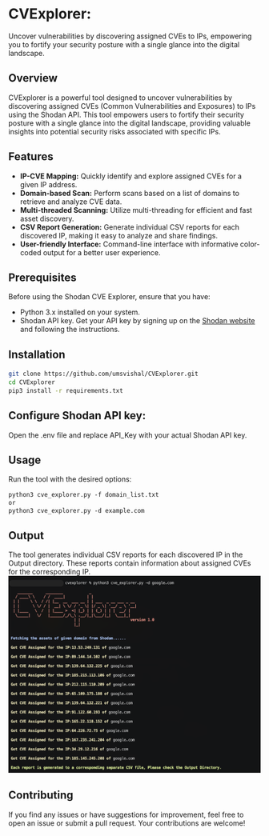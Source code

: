 # CVExplorer: 
Uncover vulnerabilities by discovering assigned CVEs to IPs, empowering you to fortify your security posture with a single glance into the digital landscape.

## Overview

CVExplorer is a powerful tool designed to uncover vulnerabilities by discovering assigned CVEs (Common Vulnerabilities and Exposures) to IPs using the Shodan API. This tool empowers users to fortify their security posture with a single glance into the digital landscape, providing valuable insights into potential security risks associated with specific IPs.

## Features

- **IP-CVE Mapping:** Quickly identify and explore assigned CVEs for a given IP address.
- **Domain-based Scan:** Perform scans based on a list of domains to retrieve and analyze CVE data.
- **Multi-threaded Scanning:** Utilize multi-threading for efficient and fast asset discovery.
- **CSV Report Generation:** Generate individual CSV reports for each discovered IP, making it easy to analyze and share findings.
- **User-friendly Interface:** Command-line interface with informative color-coded output for a better user experience.

## Prerequisites

Before using the Shodan CVE Explorer, ensure that you have:

- Python 3.x installed on your system.
- Shodan API key. Get your API key by signing up on the [Shodan website](https://www.shodan.io/) and following the instructions.

## Installation

   ```bash
   git clone https://github.com/umsvishal/CVExplorer.git
   cd CVExplorer
   pip3 install -r requirements.txt
  ```
## Configure Shodan API key:
Open the .env file and replace API_Key with your actual Shodan API key.

## Usage
Run the tool with the desired options:
```
python3 cve_explorer.py -f domain_list.txt
or
python3 cve_explorer.py -d example.com
```

## Output
The tool generates individual CSV reports for each discovered IP in the Output directory. These reports contain information about assigned CVEs for the corresponding IP.
![Alt text](https://github.com/umsvishal/CVExplorer/blob/main/Screenshot%202023-12-22%20at%2011.24.05%20PM.png)

## Contributing
If you find any issues or have suggestions for improvement, feel free to open an issue or submit a pull request. Your contributions are welcome!

